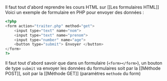 Il faut tout d'abord reprendre les cours HTML sur [[Les formulaires HTML]]
Voici un exemple de formulaire en PHP pour envoyer des données :
```PHP
<?php
<form action="traiter.php" method="get">
	<input type="text" name="nom">
	<input type="text" name="prenom">
	<input type="number" name="age">
	<button type="submit"> Envoyer </button>
</form>
?>
```

Il faut tout d'abord savoir que dans un formulaire (`<form></form>`), un bouton de type `submit` va envoyer les données du formulaires soit par la [[Méthode POST]], soit par la [[Méthode GET]] (paramètres `methode` du form)